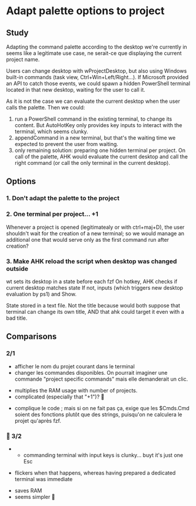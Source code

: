# Adapt palette options to project
## Study
Adapting the command palette according to the desktop we're currently in seems like a legitimate use case, ne serait-ce que displaying the current project name.

Users can change desktop with wProjectDesktop, but also using Windows built-in commands (task view, Ctrl+Win+Left/Right...). If Microsoft provided an API to catch those events, we could spawn a hidden PowerShell terminal located in that new desktop, waiting for the user to call it.

As it is not the case we can evaluate the current desktop when the user calls the palette. Then we could:
1. run a PowerShell command in the existing terminal, to change its content. But AutoHotKey only provides key inputs to interact with the terminal, which seems clunky.
2. appendCommand in a new terminal, but that's the waiting time we expected to prevent the user from waiting.
3. only remaining solution: preparing one hidden terminal per project. On call of the palette, AHK would evaluate the current desktop and call the right command (or call the only terminal in the current desktop).

## Options
### 1. Don't adapt the palette to the project
### 2. One terminal per project... +1
Whenever a project is opened (legitimatealy or with ctrl+maj+D), the user shouldn't wait for the creation of a new terminal; so we would manage an additional one that would serve only as the first command run after creation?
### 3. Make AHK reload the script when desktop was changed outside
wt sets its desktop in a state before each fzf
On hotkey, AHK checks if current desktop matches state
If not, inputs <Esc> (which triggers new desktop evaluation by ps1) and Show.

State stored in a text file. Not the title because would both suppose that terminal can change its own title, AND that ahk could target it even with a bad title.

## Comparisons
### 2/1
+ afficher le nom du projet courant dans le terminal
+ changer les commandes disponibles. On pourrait imaginer une commande "project specific commands" mais elle demanderait un clic.
- multiplies the RAM usage with number of projects.
- complicated (especially that "+1")? 🦑
* complique le code ; mais si on ne fait pas ça, exige que les $Cmds.Cmd soient des fonctions plutôt que des strings, puisqu'on ne calculera le projet qu'après fzf.

### 💖 3/2
* - commanding terminal with input keys is clunky... buyt it's just one Esc
- flickers when that happens, whereas having prepared a dedicated terminal was immediate
+ saves RAM
+ seems simpler 🦑
